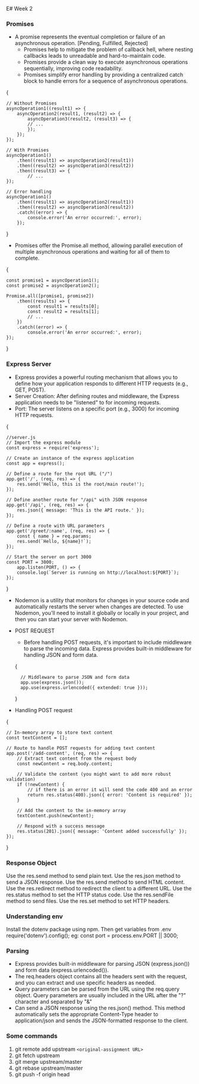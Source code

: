E# Week 2

### Promises
- A promise represents the eventual completion or failure of an asynchronous operation. [Pending, Fulfilled, Rejected]
    - Promises help to mitigate the problem of callback hell, where nesting callbacks leads to unreadable and hard-to-maintain code.
    - Promises provide a clean way to execute asynchronous operations sequentially, improving code readability.
    - Promises simplify error handling by providing a centralized catch block to handle errors for a sequence of asynchronous operations.

{

    // Without Promises
    asyncOperation1((result1) => {
        asyncOperation2(result1, (result2) => {
            asyncOperation3(result2, (result3) => {
            // ...
            });
        });
    });

    // With Promises
    asyncOperation1()
        .then((result1) => asyncOperation2(result1))
        .then((result2) => asyncOperation3(result2))
        .then((result3) => {
            // ...
    });

    // Error handling
    asyncOperation1()
        .then((result1) => asyncOperation2(result1))
        .then((result2) => asyncOperation3(result2))
        .catch((error) => {
            console.error('An error occurred:', error);
        });

}

- Promises offer the Promise.all method, allowing parallel execution of multiple asynchronous operations and waiting for all of them to complete.


{

    const promise1 = asyncOperation1();
    const promise2 = asyncOperation2();

    Promise.all([promise1, promise2])
        .then((results) => {
            const result1 = results[0];
            const result2 = results[1];
            // ...
        })
        .catch((error) => {
            console.error('An error occurred:', error);
    });
    
}



### Express Server

- Express provides a powerful routing mechanism that allows you to define how your application responds to different HTTP requests (e.g., GET, POST).
- Server Creation: After defining routes and middleware, the Express application needs to be "listened" to for incoming requests.
- Port: The server listens on a specific port (e.g., 3000) for incoming HTTP requests.

{

    //server.js
    // Import the express module
    const express = require('express');

    // Create an instance of the express application
    const app = express();

    // Define a route for the root URL ("/")
    app.get('/', (req, res) => {
        res.send('Hello, this is the root/main route!');
    });

    // Define another route for "/api" with JSON response
    app.get('/api', (req, res) => {
        res.json({ message: 'This is the API route.' });
    });

    // Define a route with URL parameters
    app.get('/greet/:name', (req, res) => {
        const { name } = req.params;
        res.send(`Hello, ${name}!`);
    });

    // Start the server on port 3000
    const PORT = 3000;
        app.listen(PORT, () => {
        console.log(`Server is running on http://localhost:${PORT}`);
    });

}

- Nodemon is a utility that monitors for changes in your source code and automatically restarts the server when changes are detected. To use Nodemon, you'll need to install it globally or locally in your project, and then you can start your server with Nodemon.

- POST REQUEST
    - Before handling POST requests, it's important to include middleware to parse the incoming data. Express provides built-in middleware for handling JSON and form data. 

    {

        // Middleware to parse JSON and form data
        app.use(express.json());
        app.use(express.urlencoded({ extended: true }));

    }


- Handling POST request

{

    // In-memory array to store text content
    const textContent = [];

    // Route to handle POST requests for adding text content
    app.post('/add-content', (req, res) => {
        // Extract text content from the request body
        const newContent = req.body.content;

        // Validate the content (you might want to add more robust validation)
        if (!newContent) {
            // if there is an error it will send the code 400 and an error
            return res.status(400).json({ error: 'Content is required' });
        }

        // Add the content to the in-memory array
        textContent.push(newContent);

        // Respond with a success message
        res.status(201).json({ message: 'Content added successfully' });
    });

}



### Response Object
Use the res.send method to send plain text.
Use the res.json method to send a JSON response.
Use the res.send method to send HTML content.
Use the res.redirect method to redirect the client to a different URL.
Use the res.status method to set the HTTP status code.
Use the res.sendFile method to send files.
Use the res.set method to set HTTP headers.


### Understanding env
Install the dotenv package using npm. 
Then get variables from .env
require('dotenv').config();
eg: const port = process.env.PORT || 3000;


### Parsing
- Express provides built-in middleware for parsing JSON (express.json()) and form data (express.urlencoded()).
- The req.headers object contains all the headers sent with the request, and you can extract and use specific headers as needed.
- Query parameters can be parsed from the URL using the req.query object. Query parameters are usually included in the URL after the "?" character and separated by "&" 
- Can send a JSON response using the res.json() method. This method automatically sets the appropriate Content-Type header to application/json and sends the JSON-formatted response to the client.


### Some commands
1. git remote add upstream `<original-assignment URL>`
2. git fetch upstream
3. git merge upstream/master
4. git rebase upstream/master
5. git push -f origin head


